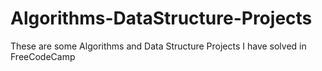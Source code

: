 # Algorithms-DataStructure-Projects

These are some Algorithms and Data Structure Projects I have solved in FreeCodeCamp
